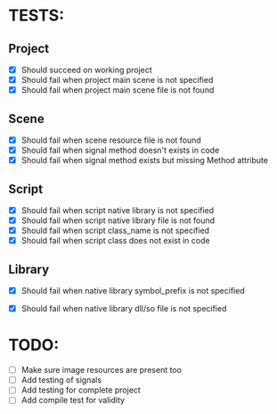 



# TESTS:

## Project
* [X] Should succeed on working project
* [X] Should fail when project main scene is not specified
* [X] Should fail when project main scene file is not found

## Scene
* [X] Should fail when scene resource file is not found
* [X] Should fail when signal method doesn't exists in code
* [X] Should fail when signal method exists but missing Method attribute

## Script
* [X] Should fail when script native library is not specified
* [X] Should fail when script native library file is not found
* [X] Should fail when script class_name is not specified
* [X] Should fail when script class does not exist in code

## Library
* [X] Should fail when native library symbol_prefix is not specified
* [X] Should fail when native library dll/so file is not specified




# TODO:


* [ ] Make sure image resources are present too
* [ ] Add testing of signals
* [ ] Add testing for complete project
* [ ] Add compile test for validity
